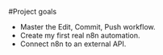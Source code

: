 #Project goals

- Master the Edit, Commit, Push workflow.
- Create my first real n8n automation.
- Connect n8n to an external API.